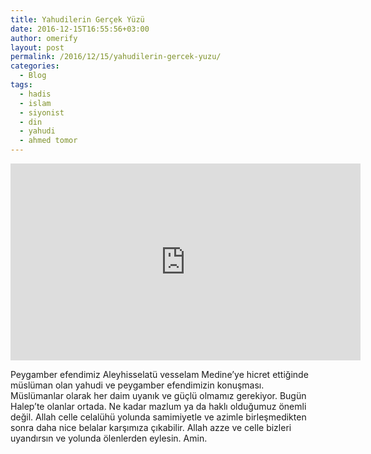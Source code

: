 ```yaml
---
title: Yahudilerin Gerçek Yüzü
date: 2016-12-15T16:55:56+03:00
author: omerify
layout: post
permalink: /2016/12/15/yahudilerin-gercek-yuzu/
categories:
  - Blog
tags:
  - hadis
  - islam
  - siyonist
  - din
  - yahudi
  - ahmed tomor
---
```


<iframe width="560" height="315" src="https://www.youtube.com/embed/NYbjrmzkp8U" title="YouTube video player" frameborder="0" allow="accelerometer; autoplay; clipboard-write; encrypted-media; gyroscope; picture-in-picture" allowfullscreen></iframe>

Peygamber efendimiz Aleyhisselatü vesselam Medine&#8217;ye hicret ettiğinde müslüman olan yahudi ve peygamber efendimizin konuşması.  
Müslümanlar olarak her daim uyanık ve güçlü olmamız gerekiyor. Bugün Halep’te olanlar ortada. Ne kadar mazlum ya da haklı olduğumuz önemli değil. Allah celle celalühü yolunda samimiyetle ve azimle birleşmedikten sonra daha nice belalar karşımıza çıkabilir. Allah azze ve celle bizleri uyandırsın ve yolunda ölenlerden eylesin. Amin.